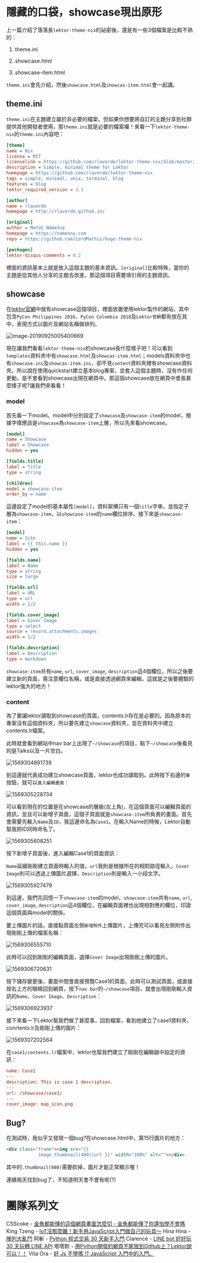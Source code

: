隱藏的口袋，showcase現出原形
===

上一篇介紹了落落長`lektor-theme-nix`的祕密後，還是有一些3個檔案是比較不熟的：

1. theme.ini

2. showcase.html

3. showcase-item.html

`theme.ini`會先介紹，然後`showcase.html`及`showcas-item.html`會一起講。

## theme.ini

`theme.ini`在主題建立屬於非必要的檔案，但如果你想要將自訂的主題分享到社群提供其他開發者使用，那`theme.ini`就是必要的檔案囉！來看一下`lektor-theme-nix`的`theme.ini`內容吧：

```ini
[theme]
name = Nix
license = MIT
licenselink = https://github.com/rlaverde/lektor-theme-nix/blob/master/LICENSE.md
description = Simple, minimal theme for Lektor
homepage = https://github.com/rlaverde/lektor-theme-nix
tags = simple, minimal, unix, terminal, blog
features = blog
lektor_required_version = 3.1

[author]
name = rlaverde
homepage = http://rlaverde.github.io/

[original]
author = Matúš Námešný
homepage = https://namesny.com
repo = https://github.com/LordMathis/hugo-theme-nix

[packages]
lektor-disqus-comments = 0.2
```

裡面的資訊基本上就是放入這個主題的基本資訊。`[original]`比較特殊，當你的主題是從其他人分享的主題去改進，那這個項目需要填引用的主題資訊。

## showcase

在[lektor官網](https://www.getlektor.com/showcase/)中就有showcase這個項目，裡面放置使用lektor製作的網站，其中包含`PyCon Philippines 2016`、`PyCon Colombia 2018`及`Lektor官網`都有放在其中，表現方式以圖片及網站名稱做排列。

![image-20190925005400669](../assets/image-20190925005400669.png)

現在讓我們看看`lektor-theme-nix`的showcase長什麼樣子吧！可以看到`templates`資料夾中有`showcase.html`及`showcas-item.html`；models資料夾中也有`showcase.ini`及`showcas-item.ini`，卻不見`content`資料夾裡有showcase資料夾。所以說在使用quickstart建立基本blog專案，並套入這個主題時，沒有作任何更動，是不會看到showcase出現在網頁中。那這個showcase放在網頁中會長甚麼樣子呢?讓我們來看看！

### model

首先看一下model。model中分別設定了`showcase`及`showcase-item`的model，根據字樣應該是`showcase`為`showcase-item`上層，所以先來看showcase。

```ini
[model]
name = Showcase
label = Showcase
hidden = yes

[fields.title]
label = Title
type = string

[children]
model = showcase-item
order_by = name
```

這邊設定了model的基本屬性`[model]`，資料架構只有一個`title`字串，並指定子層為`showcase-item`，以`showcase-item`的`name`欄位排序。接下來是`showcase-item`：

```ini
[model]
name = Site
label = {{ this.name }}
hidden = yes

[fields.name]
label = Name
type = string
size = large

[fields.url]
label = URL
type = url
width = 1/2

[fields.cover_image]
label = Cover Image
type = select
source = record.attachments.images
width = 1/2

[fields.description]
label = Description
type = markdown
```

`showcase-item`共有`name`, `url`, `cover_image`, `description`這4個欄位，所以之後要建立新的頁面，需注意欄位名稱，或是直接透過網頁來編輯，這就是之後要體驗的lektor強大的地方！

### content

為了要讓lektor讀取到showcase的頁面，contents.lr存在是必要的。因為原本的專案沒有這個資料夾，所以要先建立`showcase`資料夾，並在資料夾中建立contents.lr檔案。

此時就會看到網站中nav bar上出現了`~/showcase`的項目，點下`~/showcase`後看見的是Talks以及一片空白。

![1569304891739](../assets/1569304891739.png)

到這邊就代表成功建立showcase頁面，lektor也成功讀取到。此時按下右邊的`筆`按鈕，就可以`進入編輯畫面`：

![1569305228734](../assets/1569305228734.png)

可以看到現在的位置是在showcase的層級(左上角)，在這個頁面可以編輯頁面的資訊，並且可以新增子頁面，這個子頁面就是`showcase-item`所負責的畫面。首先會需要先輸入`Name`及`ID`，我這邊命名為`Case1`。在輸入Name的時候，Lektor自動幫我把ID同時命名了。 

![1569305608251](../assets/1569305608251.png)

按下新增子頁面後，進入編輯Case1的頁面資訊：

`Name`延續剛剛建立頁面時輸入的值，`url`我則是根據所在的相對路徑輸入，`Cover Image`則可以透過上傳圖片選擇，`Description`則是輸入一小段文字。

![1569305927479](../assets/1569305927479.png)

到這邊，我們先回憶一下`showcase-item`的model，`showcase-item`共有`name`, `url`, `cover_image`, `description`這4個欄位，在編輯頁面裡也出現相對應的欄位，印證這個頁面與model的關係。

要上傳圖片的話，直接點頁面左側`新增附件`上傳圖片，上傳完可以看見左側附件出現剛剛上傳的檔案名稱：

![1569306555710](../assets/1569306555710.png)

此時可以回到剛剛的編輯頁面，選擇`Cover Image`出現剛剛上傳的圖片。

![1569306720631](../assets/1569306720631.png)

按下儲存變更後，畫面中間會直接預覽Case1的頁面，此時可以測試頁面，或直接按右上方的眼睛回到網頁，按下`nav bar`的`~/showcase`項目，就會出現剛剛輸入資訊的`Name`、`Cover Image`、`Description`：

![1569306923937](../assets/1569306923937.png)

接下來看一下Lektor幫我們做了甚麼事，回到檔案，看到他建立了case1資料夾、conrtents.lr及剛剛上傳的圖片：

![1569307202564](../assets/1569307202564.png)

在`case1/contents.lr`檔案中，lektor也幫我們建立了剛剛在編輯器中設定的資訊：

```ini
name: Case1
---
description: This is case 1 description.
---
url: /showcase/case1/
---
cover_image: map_icon.png
```

## Bug?

在測試時，我似乎又發現一個bug?在showcase.html中，第15行圖片的地方：

```html
<div class="frame"><img src="{{ 
            image.thumbnail(480)|url }}" width="100%" alt=""></div>
```

其中的`.thumbnail(480)`需要砍掉，圖片才能正常顯示喔！

連續兩天找到bug了，不知道明天會不會有呢(?)

# 團隊系列文
CSScoke - [金魚都能懂的這個網頁畫面怎麼切 - 金魚都能懂了你還怕學不會嗎](https://ithelp.ithome.com.tw/users/20112550/ironman/2623)
King Tzeng - [IoT沒那麼難！新手用JavaScript入門做自己的玩具～](https://ithelp.ithome.com.tw/users/20103130/ironman/2125)
Hina Hina - [陣列大亂鬥](https://ithelp.ithome.com.tw/users/20120000/ironman/2256) 
阿斬 - [Python 程式交易 30 天新手入門](https://ithelp.ithome.com.tw/users/20120536/ironman/2571)
Clarence - [LINE bot 好好玩 30 天玩轉 LINE API](https://ithelp.ithome.com.tw/users/20117701/ironman/2634)
塔塔默 - [用Python開發的網頁不能放到Github上？Lektor說可以！！](https://ithelp.ithome.com.tw/users/20112552/ironman/2735)
Vita Ora - [好 Js 不學嗎 !? JavaScript 入門中的入門。](https://ithelp.ithome.com.tw/users/20112656/ironman/2782)